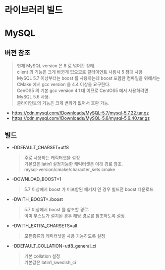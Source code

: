 라이브러리 빌드
==============

# MySQL

## 버전 참조

  > 현재 MySQL version 은 8 로 넘어간 상태.   
  > client 의 기능은 크게 바뀐게 없으므로 클라이언트 사용시 5 점대 사용   
  > MySQL 5.7 이상부터는 boost 를 사용하는데 boost 포함한 컴파일을 위해서는 CMake 에서 gcc version 을 4.4 이상을 요구한다.   
  > CenOS5 의 기본 gcc version 4.1 대 이므로 CentOS5 에서 사용하려면 MySQL 5.6 사용.   
  > 클라이언트의 기능은 크게 변화가 없어서 호환 가능.   

- https://cdn.mysql.com//Downloads/MySQL-5.7/mysql-5.7.22.tar.gz
- https://cdn.mysql.com//Downloads/MySQL-5.6/mysql-5.6.40.tar.gz

## 빌드 

- -DDEFAULT_CHARSET=utf8

  > 주로 사용하는 캐릭터셋을 설정   
  > 기본값은 latin1
  > 설정가능한 캐릭터셋은 아래 경로 참조.   
  > mysql-version/cmake/character_sets.cmake

- -DOWNLOAD_BOOST=1

  > 5.7 이상에서 boost 가 미포함된 패키지 인 경우 빌드전 boost 다운로드   

- -DWITH_BOOST=./boost

  > 5.7 이상에서 boost 를 참조할 경로.   
  > 이미 부스트가 설치된 경우 해당 경로를 참조하도록 설정.   

- -DWITH_EXTRA_CHARSETS=all

  > 모든종류의 캐릭터셋을 사용 가능하도록 설정

- -DDEFAULT_COLLATION=utf8_general_ci

  > 기본 collation 설정    
  > 기본값은 latin1_swedish_ci   

# 